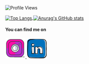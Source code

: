 
![Profile Views](https://komarev.com/ghpvc/?username=Ron-Chang&label=PROFILE+VIEWS)

<a href="https://github-readme-stats.vercel.app/api?username=Ron-Chang&show_icons=true&theme=gruvbox&custom_title=RON">
  <img alt="Top Langs" align="center" src="https://github-readme-stats.vercel.app/api?username=Ron-Chang&show_icons=true&theme=gruvbox&custom_title=RON" />
</a>
<a href="https://github-readme-stats.vercel.app/api/top-langs/?username=Ron-Chang&langs_count=8&theme=gruvbox">
<img alt="Anurag's GitHub stats" align="center" src="https://github-readme-stats.vercel.app/api/top-langs/?username=Ron-Chang&langs_count=8&theme=gruvbox&layout=compact" />
</a>


#### You can find me on

<a href="https://www.instagram.com/highlupin/">
  <img alt="Instagram" src="img/instagram.png" />
</a>
<a href="https://www.linkedin.com/in/Ron-Hsien-Chang/">
  <img alt="LinkedIn" src="img/linkin.png" />
</a>
